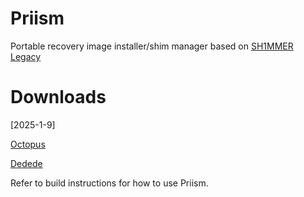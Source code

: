 # Priism
Portable recovery image installer/shim manager based on [SH1MMER Legacy](https://github.com/MercuryWorkshop/Sh1mmer)

# Downloads
[2025-1-9]

[Octopus](https://files.odysen.space/priism_octopus-1hxOhwXHVsNM.bin)

[Dedede](https://files.odysen.space/priism_dedede-upIUaT0IgnBd.bin)

Refer to build instructions for how to use Priism.
